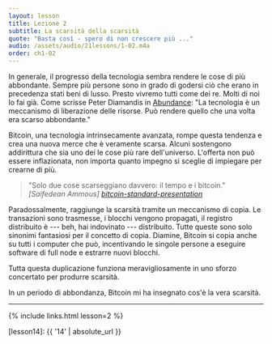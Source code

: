 ```yaml
---
layout: lesson
title: Lezione 2
subtitle: La scarsità della scarsità
quote: "Basta così - spero di non crescere più ..."
audio: /assets/audio/21lessons/1-02.m4a
order: ch1-02
---
```


In generale, il progresso della tecnologia sembra rendere le cose di più
abbondante. Sempre più persone sono in grado di godersi ciò che erano in precedenza
stati beni di lusso. Presto vivremo tutti come dei re. Molti di noi
lo fai già. Come scrisse Peter Diamandis in [Abundance]: "La tecnologia è un
meccanismo di liberazione delle risorse. Può rendere quello che una volta era scarso 
abbondante."

Bitcoin, una tecnologia intrinsecamente avanzata, rompe questa tendenza e crea
una nuova merce che è veramente scarsa. Alcuni sostengono addirittura che sia uno dei
le cose più rare dell'universo. L'offerta non può essere inflazionata, non
importa quanto impegno si sceglie di impiegare per crearne di più.

> "Solo due cose scarseggiano davvero: il tempo e i bitcoin."
> <cite> [Saifedean Ammous] [bitcoin-standard-presentation] </cite>

Paradossalmente, raggiunge la scarsità tramite un meccanismo di copia. Le transazioni sono
trasmesse, i blocchi vengono propagati, il registro distribuito è --- beh,
hai indovinato --- distribuito. Tutte queste sono solo sinonimi fantasiosi per il concetto
di copia. Diamine, Bitcoin si copia anche su tutti i computer che 
può, incentivando le singole persone a eseguire software di full node e estrarre nuovi
blocchi.

Tutta questa duplicazione funziona meravigliosamente in uno sforzo concertato
per produrre scarsità.

In un periodo di abbondanza, Bitcoin mi ha insegnato cos'è la vera scarsità.

---

{% include links.html lesson=2 %}

<!-- Through the Looking-Glass -->
[lesson14]: {{ '14' | absolute_url }}

<!-- Down the Rabbit Hole -->
[Abundance]: https://www.diamandis.com/abundance
[bitcoin-standard]: http://amzn.to/2L95bJW
[bitcoin-standard-presentation]: https://www.bayernlb.de/internet/media/de/ir/downloads_1/bayernlb_research/sonderpublikationen_1/bitcoin_munich_may_28.pdf
[planb-scarcity]: https://medium.com/@100trillionUSD/modeling-bitcoins-value-with-scarcity-91fa0fc03e25
[tftc60]: https://anchor.fm/tales-from-the-crypt/episodes/Tales-from-the-Crypt-60-Misir-Mahmudov-e3aibh
[slp67]: https://stephanlivera.com/episode/67

<!-- Wikipedia -->
[alice]: https://en.wikipedia.org/wiki/Alice%27s_Adventures_in_Wonderland
[carroll]: https://en.wikipedia.org/wiki/Lewis_Carroll
